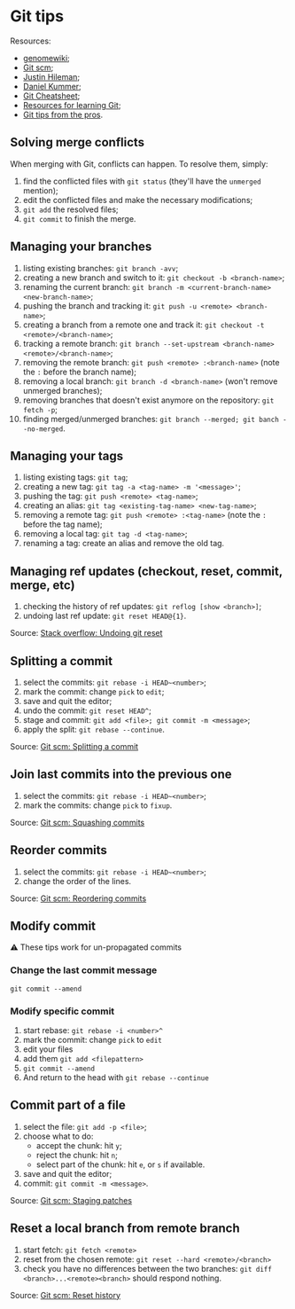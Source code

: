 # Git tips

Resources:

* [genomewiki](http://genomewiki.ucsc.edu/index.php/Resolving_merge_conflicts_in_Git);
* [Git scm](http://git-scm.com/book);
* [Justin Hileman](http://justinhileman.info/article/changing-history/);
* [Daniel Kummer](http://danielkummer.github.io/git-flow-cheatsheet/);
* [Git Cheatsheet](http://ndpsoftware.com/git-cheatsheet.html);
* [Resources for learning Git](http://speckyboy.com/2013/06/03/resources-for-learning-git);
* [Git tips from the pros](http://net.tutsplus.com/tutorials/tools-and-tips/git-tips-from-the-pros/).

## Solving merge conflicts

When merging with Git, conflicts can happen. To resolve them, simply:

1. find the conflicted files with `git status`
   (they'll have the `unmerged` mention);
2. edit the conflicted files and make the necessary modifications;
3. `git add` the resolved files;
4. `git commit` to finish the merge.

## Managing your branches

1. listing existing branches: `git branch -avv`;
2. creating a new branch and switch to it: `git checkout -b <branch-name>`;
3. renaming the current branch: `git branch -m <current-branch-name> <new-branch-name>`;
4. pushing the branch and tracking it: `git push -u <remote> <branch-name>`;
5. creating a branch from a remote one and track it: `git checkout -t <remote>/<branch-name>`;
6. tracking a remote branch: `git branch --set-upstream <branch-name> <remote>/<branch-name>`;
7. removing the remote branch: `git push <remote> :<branch-name>` (note the `:` before the branch name);
8. removing a local branch: `git branch -d <branch-name>` (won't remove unmerged branches);
9. removing branches that doesn't exist anymore on the repository: `git fetch -p`;
10. finding merged/unmerged branches: `git branch --merged; git banch --no-merged`.

## Managing your tags

1. listing existing tags: `git tag`;
2. creating a new tag: `git tag -a <tag-name> -m '<message>'`;
3. pushing the tag: `git push <remote> <tag-name>`;
4. creating an alias: `git tag <existing-tag-name> <new-tag-name>`;
5. removing a remote tag: `git push <remote> :<tag-name>` (note the `:` before the tag name);
6. removing a local tag: `git tag -d <tag-name>`;
7. renaming a tag: create an alias and remove the old tag.

## Managing ref updates (checkout, reset, commit, merge, etc)

1. checking the history of ref updates: `git reflog [show <branch>]`;
2. undoing last ref update: `git reset HEAD@{1}`.

Source: [Stack overflow: Undoing git reset](http://stackoverflow.com/questions/2510276/undoing-git-reset)

## Splitting a commit

1. select the commits: `git rebase -i HEAD~<number>`;
2. mark the commit: change `pick` to `edit`;
3. save and quit the editor;
4. undo the commit: `git reset HEAD^`;
5. stage and commit: `git add <file>; git commit -m <message>`;
6. apply the split: `git rebase --continue`.

Source: [Git scm: Splitting a commit](http://git-scm.com/book/en/Git-Tools-Rewriting-History#Splitting-a-Commit)

## Join last commits into the previous one

1. select the commits: `git rebase -i HEAD~<number>`;
2. mark the commits: change `pick` to `fixup`.

Source: [Git scm: Squashing commits](http://git-scm.com/book/en/Git-Tools-Rewriting-History#Squashing-Commits)

## Reorder commits

1. select the commits: `git rebase -i HEAD~<number>`;
2. change the order of the lines.

Source: [Git scm: Reordering commits](http://git-scm.com/book/en/Git-Tools-Rewriting-History#Reordering-Commits)

## Modify commit

:warning: These tips work for un-propagated commits

### Change the last commit message

``git commit --amend``

### Modify specific commit

1. start rebase: `git rebase -i <number>^`
2. mark the commit: change `pick` to `edit`
3. edit your files
4. add them `git add <filepattern>`
5. `git commit --amend`
6. And return to the head with `git rebase --continue`

## Commit part of a file

1. select the file: `git add -p <file>`;
2. choose what to do:
   * accept the chunk: hit `y`;
   * reject the chunk: hit `n`;
   * select part of the chunk: hit `e`, or `s` if available.
3. save and quit the editor;
4. commit: `git commit -m <message>`.

Source: [Git scm: Staging patches](http://git-scm.com/book/en/Git-Tools-Interactive-Staging#Staging-Patches)

## Reset a local branch from remote branch

1. start fetch: ``git fetch <remote>``
2. reset from the chosen remote: ``git reset --hard <remote>/<branch>``
3. check you have no differences between the two branches: ``git diff <branch>...<remote><branch>`` should respond nothing.

Source: [Git scm: Reset history](http://git-scm.com/docs/git-reset)


